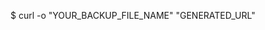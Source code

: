 <!-- layout:code post: database-backup_manually-download -->


$ curl -o "YOUR_BACKUP_FILE_NAME" "GENERATED_URL"
